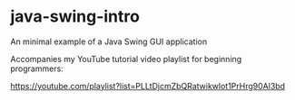 # java-swing-intro
An minimal example of a Java Swing GUI application

Accompanies my YouTube tutorial video playlist for beginning programmers:

https://youtube.com/playlist?list=PLLtDjcmZbQRatwikwlot1PrHrg90Al3bd
